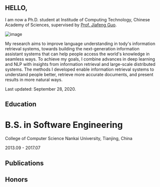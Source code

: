 ## HELLO,

I am now a Ph.D. student at Institude of Computing Technology, Chinese Academy of Sciences, supervised by [Prof. Jiafeng Guo](http://www.bigdatalab.ac.cn/~gjf/).

![image](https://github.com/wuchen95/wuchen95.github.io/IMG_2280.JPG)

My research aims to improve language understanding in tody's information retrieval systems, towards building the next-generation information assistant systems that can help people access the world's knowledge in seamless ways. To achieve my goals, I combine advances in deep learning and NLP with insights from information retrieval and large-scale distributed systems. The methods I developed enable information retrieval systems to understand people better, retrieve more accurate documents, and present results in more natural ways.

Last updated: September 28, 2020.

## Education 
# B.S. in Software Engineering

College of Computer Science
Nankai University, Tianjing, China

2013.09 - 2017.07

## Publications


## Honors




